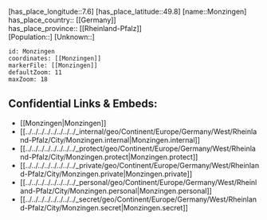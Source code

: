 ﻿---
location: [49.8,7.6] 
mapzoom: [7,12] 
mapmarker: city 
type: City
tags:
- geo/City


SpocWebEntityId: 32595
isDeleted: false
confidential: public

---
[has_place_longitude::7.6] 
[has_place_latitude::49.8] 
[name::Monzingen] 
has_place_country:: [[Germany]]  
has_place_province:: [[Rheinland-Pfalz]]  
[Population::] 
[Unknown::] 


```leaflet
id: Monzingen
coordinates: [[Monzingen]] 
markerFile: [[Monzingen]] 
defaultZoom: 11 
maxZoom: 18
```


## Confidential Links & Embeds: 
- [[Monzingen|Monzingen]]  
- [[../../../../../../../../_internal/geo/Continent/Europe/Germany/West/Rheinland-Pfalz/City/Monzingen.internal|Monzingen.internal]] 
- [[../../../../../../../../_protect/geo/Continent/Europe/Germany/West/Rheinland-Pfalz/City/Monzingen.protect|Monzingen.protect]] 
- [[../../../../../../../../_private/geo/Continent/Europe/Germany/West/Rheinland-Pfalz/City/Monzingen.private|Monzingen.private]] 
- [[../../../../../../../../_personal/geo/Continent/Europe/Germany/West/Rheinland-Pfalz/City/Monzingen.personal|Monzingen.personal]] 
- [[../../../../../../../../_secret/geo/Continent/Europe/Germany/West/Rheinland-Pfalz/City/Monzingen.secret|Monzingen.secret]] 
